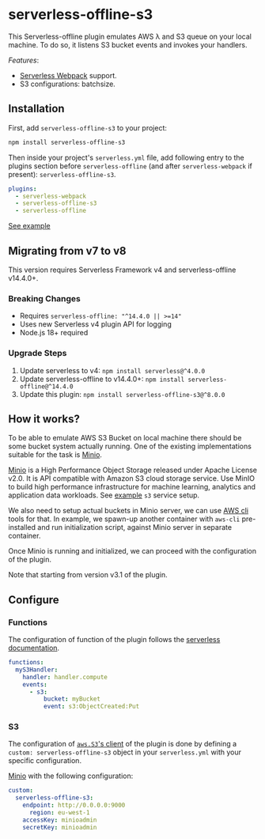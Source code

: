 # serverless-offline-s3

This Serverless-offline plugin emulates AWS λ and S3 queue on your local machine. To do so, it listens S3 bucket events and invokes your handlers.

_Features_:

- [Serverless Webpack](https://github.com/serverless-heaven/serverless-webpack/) support.
- S3 configurations: batchsize.

## Installation

First, add `serverless-offline-s3` to your project:

```sh
npm install serverless-offline-s3
```

Then inside your project's `serverless.yml` file, add following entry to the plugins section before `serverless-offline` (and after `serverless-webpack` if present): `serverless-offline-s3`.

```yml
plugins:
  - serverless-webpack
  - serverless-offline-s3
  - serverless-offline
```

[See example](../../tests/serverless-plugins-integration/README.md#s3)

## Migrating from v7 to v8

This version requires Serverless Framework v4 and serverless-offline v14.4.0+.

### Breaking Changes

- Requires `serverless-offline: "^14.4.0 || >=14"`
- Uses new Serverless v4 plugin API for logging
- Node.js 18+ required

### Upgrade Steps

1. Update serverless to v4: `npm install serverless@^4.0.0`
2. Update serverless-offline to v14.4.0+: `npm install serverless-offline@^14.4.0`
3. Update this plugin: `npm install serverless-offline-s3@^8.0.0`

## How it works?

To be able to emulate AWS S3 Bucket on local machine there should be some bucket system actually running. One of the existing implementations suitable for the task is [Minio](https://github.com/minio/minio).

[Minio](https://github.com/minio/minio) is a High Performance Object Storage released under Apache License v2.0. It is API compatible with Amazon S3 cloud storage service. Use MinIO to build high performance infrastructure for machine learning, analytics and application data workloads. See [example](../serverless-offline-s3-integration/docker-compose.yml) `s3` service setup.

We also need to setup actual buckets in Minio server, we can use [AWS cli](https://aws.amazon.com/cli/) tools for that. In example, we spawn-up another container with `aws-cli` pre-installed and run initialization script, against Minio server in separate container.

Once Minio is running and initialized, we can proceed with the configuration of the plugin.

Note that starting from version v3.1 of the plugin.

## Configure

### Functions

The configuration of function of the plugin follows the [serverless documentation](https://serverless.com/framework/docs/providers/aws/events/s3/).

```yml
functions:
  myS3Handler:
    handler: handler.compute
    events:
      - s3:
          bucket: myBucket
          event: s3:ObjectCreated:Put
```

### S3

The configuration of [`aws.S3`'s client](https://docs.aws.amazon.com/AWSJavaScriptSDK/latest/AWS/S3.html#constructor-property) of the plugin is done by defining a `custom: serverless-offline-s3` object in your `serverless.yml` with your specific configuration.

[Minio](https://github.com/minio/minio) with the following configuration:

```yml
custom:
  serverless-offline-s3:
    endpoint: http://0.0.0.0:9000
      region: eu-west-1
    accessKey: minioadmin
    secretKey: minioadmin
```
